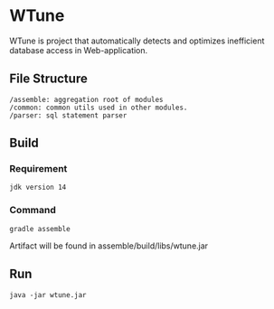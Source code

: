 # WTune

WTune is project that automatically detects and 
optimizes inefficient database access in Web-application.

## File Structure
```
/assemble: aggregation root of modules
/common: common utils used in other modules.
/parser: sql statement parser
```

## Build
### Requirement
```
jdk version 14
```
### Command
```shell script
gradle assemble
```
Artifact will be found in assemble/build/libs/wtune.jar

## Run
```shell script
java -jar wtune.jar
```